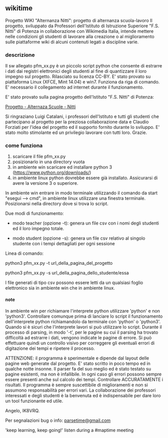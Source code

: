 ## wikitime
Progetto WIKI "Alternanza Nitti": progetto di alternanza scuola-lavoro
Il progetto, sviluppato da Professori dell'Istituto di Istruzione Superiore "F.S. Nitti" di Potenza in collaborazione con Wikimedia Italia, intende mettere nelle condizioni gli studenti di lavorare alla creazione o al miglioramento sulle piattaforme wiki di alcuni contenuti legati a discipline varie.

### descrizione
Il sw allegato pfm_xx.py è un piccolo script python che consente di estrarre i dati dai registri elettronici degli studenti al fine di quantizzare il loro impegno sul progetto. Rilasciato su licenza CC-BY.
E' stato provato su piattaforma Linux (XFCE, Mint 14.04) e win7. Funziona da riga di comando.
E' necessario il collegamento ad internet durante il funzionamento.

E' stato provato sulla pagina progetto dell'Istituto "F.S. Nitti" di Potenza:

[Progetto - Alternaza Scuole - Nitti](https://it.wikipedia.org/wiki/Progetto:Coordinamento/Scuole/Alternanza_Nitti)

Si ringraziano Luigi Catalani, i professori dell'Istituto e tutti gli studenti che partecipano al progetto per la preziosa collaborazione data e Claudio Forziati per l'idea del progetto ed il supporto fornito durante lo sviluppo. E' stato molto stimolante ed un privilegio lavorare con tutti loro.
Grazie.

### come funziona

1) scaricare il file pfm_xx.py
2) posizionarlo in una directory vuota
3) in ambiente win scaricare ed installare python 3 (https://www.python.org/downloads/)
4) in ambiente linux python dovrebbe essere già installato. Assicurarsi di avere la versione 3 o superiore.

In ambiente win entrare in modo terminale utilizzando il comando da start "esegui --> cmd", in ambiente linux utilizzare una finestra terminale. Posizionarsi nella directory dove si trova lo script.

Due modi di funzionamento:

- modo teacher (opzione -t): genera un file csv con i nomi degli studenti ed il loro impegno totale.

- modo student (opzione -s): genera un file csv relativo al singolo studente con i tempi dettagliati per ogni sessione

Linea di comando:

python3 pfm_xx.py -t url_della_pagina_del_progetto

python3 pfm_xx.py -s url_della_pagina_dello_studente/essa

I file generati di tipo csv possono essere letti da un qualsiasi foglio elettronico sia in ambiente win che in ambiente linux.

#### note

In ambiente win per richiamare l'interprete python utilizzare 'python' e non 'python3'. Controllare comunque prima di lanciare lo script il funzionamento dell'interprete python richiamandolo da terminale con 'python' o 'python3'. Quando si è sicuri che l'interprete lavori si può utilizzare lo script. 
Durante il processo di parsing, in modo '-t', per le pagine su cui il parsing ha trovato difficoltà ad estrarre i dati, vengono indicate le pagine di errore. Si può effettuare quindi un controllo visivo per correggere gli eventuali errori di digitazione dei tempi e ripetere il processo.


ATTENZIONE: il programma è sperimentale e dipende dal layout delle pagine web generate dal progetto. E' stato scritto in poco tempo ed in qualche notte insonne. Il parser fa del suo meglio ed è stato testato su pagine esistenti, ma non è infallibile. In ogni caso gli errori possono sempre essere presenti anche sul calcolo dei tempi. Controllare ACCURATAMENTE i risultati. Il programma è sempre suscettibile di miglioramenti e non si assumono responsabilità per errori vari. La collaborazione dei professori interessati e degli studenti è la benvenuta ed è indispensabile per dare loro un tool funzionante ed utile.

Angelo, IK8VRQ.

Per segnalazioni bug o info: parsetime@gmail.com

'keep learning, keep going!' listen during a #maptime meeting 

